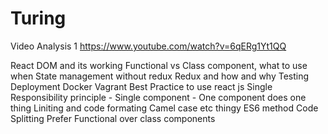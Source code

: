 # Turing

Video Analysis 1
https://www.youtube.com/watch?v=6qERg1Yt1QQ

React DOM and its working
Functional vs Class component, what to use when
State management without redux
Redux and how and why
Testing
Deployment
    Docker
    Vagrant
Best Practice to use react js
    Single Responsibility principle - Single component - One component does one thing
    Liniting and code formating
    Camel case etc thingy
    ES6 method
    Code Splitting
    Prefer Functional over class components
